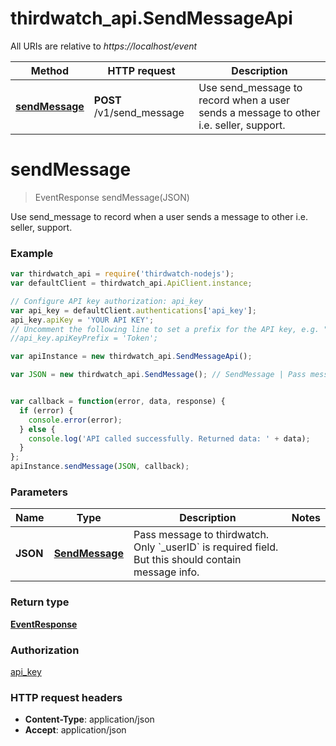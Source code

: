 # thirdwatch_api.SendMessageApi

All URIs are relative to *https://localhost/event*

Method | HTTP request | Description
------------- | ------------- | -------------
[**sendMessage**](SendMessageApi.md#sendMessage) | **POST** /v1/send_message | Use send_message to record when a user sends a message to other i.e. seller, support.


<a name="sendMessage"></a>
# **sendMessage**
> EventResponse sendMessage(JSON)

Use send_message to record when a user sends a message to other i.e. seller, support.

### Example
```javascript
var thirdwatch_api = require('thirdwatch-nodejs');
var defaultClient = thirdwatch_api.ApiClient.instance;

// Configure API key authorization: api_key
var api_key = defaultClient.authentications['api_key'];
api_key.apiKey = 'YOUR API KEY';
// Uncomment the following line to set a prefix for the API key, e.g. "Token" (defaults to null)
//api_key.apiKeyPrefix = 'Token';

var apiInstance = new thirdwatch_api.SendMessageApi();

var JSON = new thirdwatch_api.SendMessage(); // SendMessage | Pass message to thirdwatch. Only `_userID` is required field. But this should contain message info.


var callback = function(error, data, response) {
  if (error) {
    console.error(error);
  } else {
    console.log('API called successfully. Returned data: ' + data);
  }
};
apiInstance.sendMessage(JSON, callback);
```

### Parameters

Name | Type | Description  | Notes
------------- | ------------- | ------------- | -------------
 **JSON** | [**SendMessage**](SendMessage.md)| Pass message to thirdwatch. Only &#x60;_userID&#x60; is required field. But this should contain message info. | 

### Return type

[**EventResponse**](EventResponse.md)

### Authorization

[api_key](../README.md#api_key)

### HTTP request headers

 - **Content-Type**: application/json
 - **Accept**: application/json

